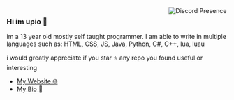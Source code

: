 <a href="https://discord.com/users/1177722124035706931">
  <img src="https://lanyard.cnrad.dev/api/1177722124035706931" align="right" alt="Discord Presence">
</a>

### Hi im upio 👋

im a 13 year old mostly self taught programmer. I am able to write in multiple languages such as: HTML, CSS, JS, Java, Python, C#, C++, lua, luau

i would greatly appreciate if you star ⭐ any repo you found useful or interesting

- [My Website 🌐](https://www.upio.dev)
- [My Bio 📒](https://www.upio.dev/about)
